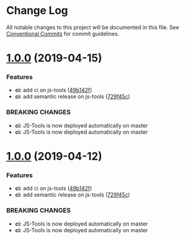 # Change Log

All notable changes to this project will be documented in this file.
See [Conventional Commits](https://conventionalcommits.org) for commit guidelines.

# [1.0.0](https://github.com/manomanotech/js-tools/compare/v0.0.25...v1.0.0) (2019-04-15)


### Features

* **ci:** add ci on js-tools ([49b142f](https://github.com/manomanotech/js-tools/commit/49b142f))
* **ci:** add semantic release on js-tools ([729f45c](https://github.com/manomanotech/js-tools/commit/729f45c))


### BREAKING CHANGES

* **ci:** JS-Tools is now deployed automatically on master
* **ci:** JS-Tools is now deployed automatically on master





# [1.0.0](https://github.com/manomanotech/js-tools/compare/v0.0.25...v1.0.0) (2019-04-12)


### Features

* **ci:** add ci on js-tools ([49b142f](https://github.com/manomanotech/js-tools/commit/49b142f))
* **ci:** add semantic release on js-tools ([729f45c](https://github.com/manomanotech/js-tools/commit/729f45c))


### BREAKING CHANGES

* **ci:** JS-Tools is now deployed automatically on master
* **ci:** JS-Tools is now deployed automatically on master
